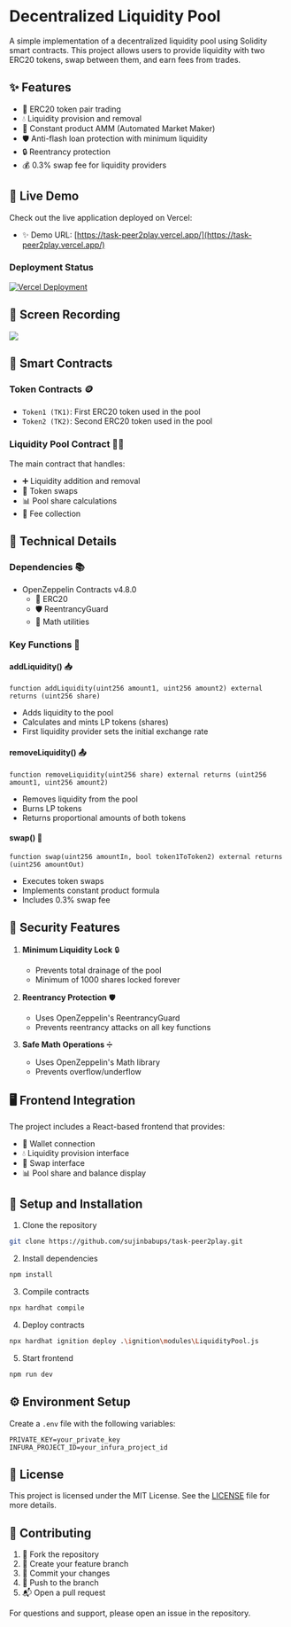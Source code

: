 # Decentralized Liquidity Pool

A simple implementation of a decentralized liquidity pool using Solidity smart contracts. This project allows users to provide liquidity with two ERC20 tokens, swap between them, and earn fees from trades. 

## ✨ Features

- 💱 ERC20 token pair trading
- 💧 Liquidity provision and removal
- 🤖 Constant product AMM (Automated Market Maker)
- 🛡️ Anti-flash loan protection with minimum liquidity
- 🔒 Reentrancy protection
- 💰 0.3% swap fee for liquidity providers

## 🚀 Live Demo

Check out the live application deployed on Vercel:
- ✨ Demo URL: [https://task-peer2play.vercel.app/](https://task-peer2play.vercel.app/)
  
### Deployment Status
[![Vercel Deployment](https://img.shields.io/badge/Vercel-Deployed-success?logo=vercel)](https://your-liquidity-pool.vercel.app)

## 🚀 Screen Recording
<a href="https://youtu.be/-GKNNymG1rg"><img src="https://t4.ftcdn.net/jpg/04/83/19/75/240_F_483197552_oPKoqWdY2L37ajS6qzw99x8NMOajBOAS.jpg"/></a>



## 📝 Smart Contracts

### Token Contracts 🪙
- `Token1 (TK1)`: First ERC20 token used in the pool
- `Token2 (TK2)`: Second ERC20 token used in the pool

### Liquidity Pool Contract 🏊‍♂️
The main contract that handles:
- ➕ Liquidity addition and removal
- 🔄 Token swaps
- 📊 Pool share calculations
- 💸 Fee collection

## 🔧 Technical Details

### Dependencies 📚
- OpenZeppelin Contracts v4.8.0
  - 💎 ERC20
  - 🛡️ ReentrancyGuard
  - 🧮 Math utilities

### Key Functions 🔑

#### addLiquidity() 📥
```solidity
function addLiquidity(uint256 amount1, uint256 amount2) external returns (uint256 share)
```
- Adds liquidity to the pool
- Calculates and mints LP tokens (shares)
- First liquidity provider sets the initial exchange rate

#### removeLiquidity() 📤
```solidity
function removeLiquidity(uint256 share) external returns (uint256 amount1, uint256 amount2)
```
- Removes liquidity from the pool
- Burns LP tokens
- Returns proportional amounts of both tokens

#### swap() 🔄
```solidity
function swap(uint256 amountIn, bool token1ToToken2) external returns (uint256 amountOut)
```
- Executes token swaps
- Implements constant product formula
- Includes 0.3% swap fee

## 🔐 Security Features

1. **Minimum Liquidity Lock** 🔒
   - Prevents total drainage of the pool
   - Minimum of 1000 shares locked forever

2. **Reentrancy Protection** 🛡️
   - Uses OpenZeppelin's ReentrancyGuard
   - Prevents reentrancy attacks on all key functions

3. **Safe Math Operations** ➗
   - Uses OpenZeppelin's Math library
   - Prevents overflow/underflow

## 🖥️ Frontend Integration

The project includes a React-based frontend that provides:
- 👛 Wallet connection
- 💧 Liquidity provision interface
- 💱 Swap interface
- 📊 Pool share and balance display

## 🚀 Setup and Installation

1. Clone the repository
```bash
git clone https://github.com/sujinbabups/task-peer2play.git
```

2. Install dependencies
```bash
npm install
```

3. Compile contracts
```bash
npx hardhat compile
```

4. Deploy contracts
```bash
npx hardhat ignition deploy .\ignition\modules\LiquidityPool.js
```

5. Start frontend
```bash
npm run dev
```

## ⚙️ Environment Setup

Create a `.env` file with the following variables:
```
PRIVATE_KEY=your_private_key
INFURA_PROJECT_ID=your_infura_project_id
```


## 📄 License

This project is licensed under the MIT License. See the [LICENSE](LICENSE) file for more details.
## 🤝 Contributing

1. 🍴 Fork the repository
2. 🌿 Create your feature branch
3. 💾 Commit your changes
4. 🚀 Push to the branch
5. 📬 Open a pull request

For questions and support, please open an issue in the repository.
